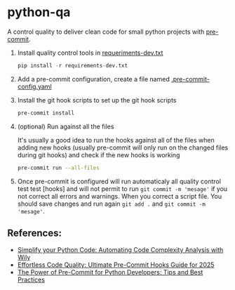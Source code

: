 # python-qa
A control quality to deliver clean code for small python projects with [pre-commit](https://pre-commit.com/#intro).

1. Install quality control tools in [requeriments-dev.txt](https://github.com/beotavalo/python-qa/blob/main/requirements-dev.txt)
   ```python
   pip install -r requirements-dev.txt
   ```
2. Add a pre-commit configuration, create a file named [.pre-commit-config.yaml](https://github.com/beotavalo/python-qa/blob/main/.pre-commit-config.yaml)
3. Install the git hook scripts to set up the git hook scripts

   ```bash
   pre-commit install
   ```
4.  (optional) Run against all the files

    It's usually a good idea to run the hooks against all of the files when adding new hooks (usually pre-commit will only run on the changed files during git hooks) and check if the new hooks is working

    ```bash
    pre-commit run --all-files
    ```
5. Once pre-commit is configured will run automaticaly all quality control test test [hooks] and  will not permit to run ```git commit -m 'mesage'``` if you not correct all errors and warnings. When you correct a script file. You should save changes and run again ```git add .``` and ```git commit -m 'mesage'```.

## References:
- [Simplify your Python Code: Automating Code Complexity Analysis with Wily](https://towardsdatascience.com/simplify-your-python-code-automating-code-complexity-analysis-with-wily-5c1e90c9a485/)
- [Effortless Code Quality: Ultimate Pre-Commit Hooks Guide for 2025](https://gatlenculp.medium.com/effortless-code-quality-the-ultimate-pre-commit-hooks-guide-for-2025-57ca501d9835)
- [The Power of Pre-Commit for Python Developers: Tips and Best Practices ](https://dev.to/techishdeep/maximize-your-python-efficiency-with-pre-commit-a-complete-but-concise-guide-39a5)
